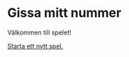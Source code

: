 Gissa mitt nummer
=========================


Välkommen till spelet!

[Starta ett nytt spel.](guess/init)
